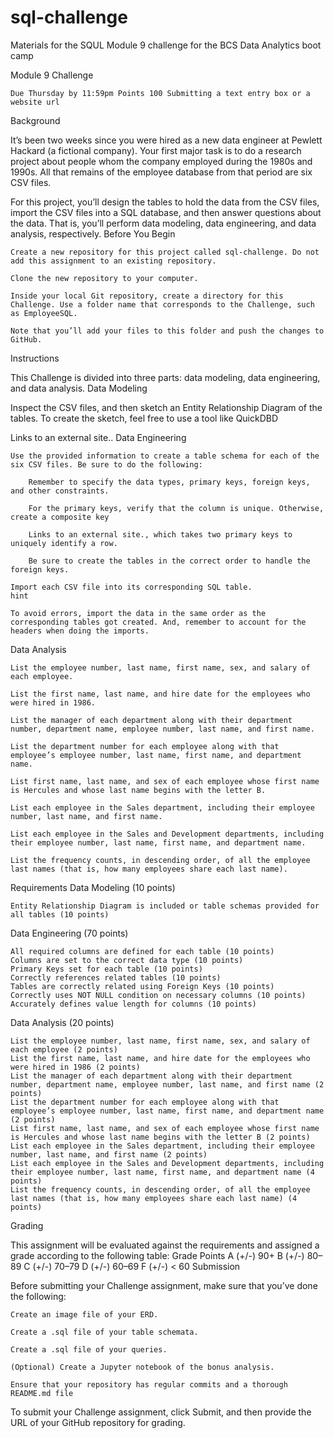 # sql-challenge
Materials for the SQUL Module 9 challenge for the BCS Data Analytics boot camp


Module 9 Challenge

    Due Thursday by 11:59pm Points 100 Submitting a text entry box or a website url

Background

It’s been two weeks since you were hired as a new data engineer at Pewlett Hackard (a fictional company). Your first major task is to do a research project about people whom the company employed during the 1980s and 1990s. All that remains of the employee database from that period are six CSV files.

For this project, you’ll design the tables to hold the data from the CSV files, import the CSV files into a SQL database, and then answer questions about the data. That is, you’ll perform data modeling, data engineering, and data analysis, respectively.
Before You Begin

    Create a new repository for this project called sql-challenge. Do not add this assignment to an existing repository.

    Clone the new repository to your computer.

    Inside your local Git repository, create a directory for this Challenge. Use a folder name that corresponds to the Challenge, such as EmployeeSQL.

    Note that you’ll add your files to this folder and push the changes to GitHub.

Instructions

This Challenge is divided into three parts: data modeling, data engineering, and data analysis.
Data Modeling

Inspect the CSV files, and then sketch an Entity Relationship Diagram of the tables. To create the sketch, feel free to use a tool like QuickDBD

Links to an external site..
Data Engineering

    Use the provided information to create a table schema for each of the six CSV files. Be sure to do the following:

        Remember to specify the data types, primary keys, foreign keys, and other constraints.

        For the primary keys, verify that the column is unique. Otherwise, create a composite key 

        Links to an external site., which takes two primary keys to uniquely identify a row.

        Be sure to create the tables in the correct order to handle the foreign keys.

    Import each CSV file into its corresponding SQL table.
    hint

    To avoid errors, import the data in the same order as the corresponding tables got created. And, remember to account for the headers when doing the imports.

Data Analysis

    List the employee number, last name, first name, sex, and salary of each employee.

    List the first name, last name, and hire date for the employees who were hired in 1986.

    List the manager of each department along with their department number, department name, employee number, last name, and first name.

    List the department number for each employee along with that employee’s employee number, last name, first name, and department name.

    List first name, last name, and sex of each employee whose first name is Hercules and whose last name begins with the letter B.

    List each employee in the Sales department, including their employee number, last name, and first name.

    List each employee in the Sales and Development departments, including their employee number, last name, first name, and department name.

    List the frequency counts, in descending order, of all the employee last names (that is, how many employees share each last name).

Requirements
Data Modeling (10 points)

    Entity Relationship Diagram is included or table schemas provided for all tables (10 points)

Data Engineering (70 points)

    All required columns are defined for each table (10 points)
    Columns are set to the correct data type (10 points)
    Primary Keys set for each table (10 points)
    Correctly references related tables (10 points)
    Tables are correctly related using Foreign Keys (10 points)
    Correctly uses NOT NULL condition on necessary columns (10 points)
    Accurately defines value length for columns (10 points)

Data Analysis (20 points)

    List the employee number, last name, first name, sex, and salary of each employee (2 points)
    List the first name, last name, and hire date for the employees who were hired in 1986 (2 points)
    List the manager of each department along with their department number, department name, employee number, last name, and first name (2 points)
    List the department number for each employee along with that employee’s employee number, last name, first name, and department name (2 points)
    List first name, last name, and sex of each employee whose first name is Hercules and whose last name begins with the letter B (2 points)
    List each employee in the Sales department, including their employee number, last name, and first name (2 points)
    List each employee in the Sales and Development departments, including their employee number, last name, first name, and department name (4 points)
    List the frequency counts, in descending order, of all the employee last names (that is, how many employees share each last name) (4 points)

Grading

This assignment will be evaluated against the requirements and assigned a grade according to the following table:
Grade 	Points
A (+/-) 	90+
B (+/-) 	80–89
C (+/-) 	70–79
D (+/-) 	60–69
F (+/-) 	< 60
Submission

Before submitting your Challenge assignment, make sure that you’ve done the following:

    Create an image file of your ERD.

    Create a .sql file of your table schemata.

    Create a .sql file of your queries.

    (Optional) Create a Jupyter notebook of the bonus analysis.

    Ensure that your repository has regular commits and a thorough README.md file

To submit your Challenge assignment, click Submit, and then provide the URL of your GitHub repository for grading.
